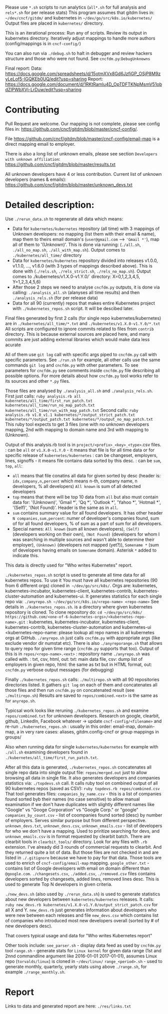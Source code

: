 Please use `*.sh` scripts to run analytics (`all*.sh` for full analysis and `rels*.sh` for per release stats)
This program assumes that gitdm lives in: `~/dev/cncf/gitdm/` and kubernetes in `~/dev/go/src/k8s.io/kubernetes/`
Output files are placed in `kubernetes/` directory.

This is an iterational process:
Run any of scripts. Review its output in kubernetes directory. Iteratively adjust mappings to handle more authors (config/mappings is in
`cncf-config/`)

You can also run via `./debug.sh` to halt in debugger and review hackers structure and those who were not found. See `cncfdm.py`:`DebugUnknowns`

Final report:
Data: https://docs.google.com/spreadsheets/d/15otmXVx8Gd6JzfiGP_OSjP8M9zyLeLof5-IGQKEb0UQ/edit?usp=sharing
Report: https://docs.google.com/document/d/1RKtRamlu4D_OpTDFTKNpMsmV51obdZlPWbXVj-LrDuw/edit?usp=sharing

# Contributing

Pull Request are welcome.
Our mapping is not complete, please see config files in: https://github.com/cncf/gitdm/blob/master/cncf-config/.

File https://github.com/cncf/gitdm/blob/master/cncf-config/email-map is a direct mapping email to employer.

There is also a long list of unknown emails, please see section `Developers with unknown affiliation`:
https://github.com/cncf/gitdm/blob/master/results.txt

All unknown developers have 4 or less contribution.
Current list of unknown developers (names & emails): https://github.com/cncf/gitdm/blob/master/unknown_devs.txt

# Detailed description:

Use `./rerun_data.sh` to regenerate all data which means:
- Data for `kubernetes/kubernetes` repository (all time) with 3 mappings of Unknown developers: no mapping (list them with their email & name), map them to theirs email domain's (`user@gmail.com` --> `'Gmail *'`), map all of them to '(Unknown)'. This is done via running: (`./all.sh`, `./all_no_map.sh`, `./all_with_map.sh`). Output comes to `./kubernetes/all_time/` directory
- Data for `kubernetes/kubernetes` repository divided into releases v1.0.0, v1.1.0, ..., v1.6.0 (with 3 types of mappings described above). This is done with (`./rels.sh`, `./rels_strict.sh`, `./rels_no_map.sh`). Output comes to ./kubernetes/v1.X.0-v1.Y.0/` directory: X=0,1,2,3,4,5, Y=1,2,3,4,5,6)
- After those 2 steps we need to analyse `cncfdm.py` outputs, it is done via calling: `./analysis_all.sh` (alanyses all time results) and then `./analysis_rels.sh` (for per release data)
- Data for all 90 (currently) repos that makes entire Kubernetes project with `./kubernetes_repos.sh` script. It will be descibed later.

Final files generated by first 2 calls (for single repo kubernetes/kubernetes) are in `./kubernetes/all_time/*.txt` and `./kubernetes/v1.X.0-v1.Y.0/*.txt`
All scripts are configured to ignore commits related to files from `contrib` directory. This is because external sources are placed here, and many commits are just adding external libraries which would make data less acurate

All of them use `git log` call with specific args piped to `cncfdm.py` call with specific parameters. See `./run.sh` for example, all other calls use the same commands `git log` and `cncfdm.py` with other parameters.
To see parameters for `cncfdm.py` see comments inside `cncfdm.py` file describing all possible options. For more details about how `cncfdm.py` tool works refer to its sources and other `*.py` files.

Those files are analysed by `./analysis_all.sh` and `./analysis_rels.sh`. First just calls:
`ruby analysis.rb all kubernetes/all_time/first_run_patch.txt kubernetes/all_time/run_no_map_patch.txt kubernetes/all_time/run_with_map_patch.txt`
Second calls:
`ruby analysis.rb v1.0_v1.1 kubernetes/*/output_strict_patch.txt kubernetes/*/output_patch.txt kubernetes/*/output_no_map_patch.txt`
This ruby tool expects to get 3 files (one with no unknown developers mapping, 2nd with mapping to domain name and 3rd with mapping to (Unknown).

Output of this analysis.rb tool is in `project/<prefix>_<key>_<type>`.csv files.
<prefix>: can be `all` or `v1.X.0-v1.Y.0` - it means that file is for all time data or for specific release of `kubernetes/kubernetes`
<key>: can be changeset, employers, lines, signoffs - it means file contains data sorted by this <key> desc.
<type>: can be `sum`, `top`, `all`:
- `all` means that file conatins all data for given <prefix> sorted by <key> desc (header is: `idx,company,n,percent` which means n-th, company name, n developers, % all developers) `All known` is sum of all detected developers
- `top` means that there will be top 10 data from `all` but also must contain data for: '(Unknown)', 'Gmail *', 'Qq *', 'Outlook *', 'Yahoo *', 'Hotmail *', '(Self)', '(Not Found)'. Header is the same as in `all`.
- `sum` contains summary value for all found developers. It has other header `N companies,sum,percent`: numer of developer's companies found, sum of <key> for all found developers, % of sum <key> as a part of sum <key> for all developers.
- Special names: `All known` (sum all known developers), `(Self)` (developers working on their own), `(Not Found)` (developers for whom I was searching in multiple sources and wasn't able to determine their employer), `(Unknown)` (developers not mapped (yet?)), `Somename *` (sum of developers having emails on `Somename` domain). Asterisk `*` added to indicate this.

This data is directly used for "Who writes Kubernetes" report.

`./kubernetes_repos.sh` script is used to generate all time data for all kubernetes repos. To use it You must have all kubernetes repositories (90 from 6 different orgs) cloned in` ~/dev/go/src/k8s/`.
Orgs are: kubernetes, kubernetes-incubator, kubernetes-client, kubernetes-contrib, kubernetes-cluster-automation and kubernetes-ui.
It generates statistics for each single repo via:
`./anyrepo.sh ~/dev/go/src/k8s.io/<repo-name> <repo-name>`
See details in `./kubernetes_repos.sh`.
<repo-name> is a directory where given kubernetes repository is cloned.
To clone repository do:
`cd ~/dev/go/src/k8s/`
`https://github.com/<one-of-6-kubernetes-orgs>/<kubernetes-repo-name>.git`
<one-of-6-kubernetes-orgs>: kubernetes, kubernetes-incubator, kubernetes-client, kubernetes-contrib, kubernetes-cluster-automation and kubernetes-ui
<kubernetes-repo-name: please lookup all repo names in all kubernetes orgs at GitHub.
`./anyrepo.sh` just calls `cncfdm.py` with appropriate args (like exclude vendor dir numstat etc).
There is also `./anyreporange.sh` that allows to query repo for given time range (`cncfdm.py` supports that too).
Output of this is in `repos/<repo-name>.<ext>`
<repo-name>: repository name `./anyrepo.sh` was called with.
<ext>: txt, csv, html, out: txt: main data file, csv: dump list of employers in given repo, html: the same as txt but in HTML format, out: `cncfdm.py` verbose output messages (for debugging)

Finally `./kubernetes_repos.sh` calls:
`./multirepo.sh` with all 90 repositories directories listed.
It gathers `git log` on each of them and concatenates all those files and then run `cncfdm.py` on concatenated result (see `./multirepo.sh`)
Results are saved to `repos/combined.<ext>` <ext> is the same as for `anyrepo.sh`.

Typicsal work looks like reruning `./kubernetes_repos.sh` and examine `repos/combined.txt` for unknown developers.
Research on google, clearbit, github, LinkedIn, Facebook whatever -> update `cncf-config/<filename>` and re-run `./kubernetes_repos.sh`
<filename>: usually in this order: email-map, domain-map, a in very rare cases: aliases, gitdm.config-cncf or group mappings in groups/

Also when running data for single `kubernetes/kubernetes` for example with `./all.sh` examining developers found in `./kubernetes/all_time/first_run_patch.txt`.

After all this data is generated, `./kubernetes_repos.sh` concatenates all single repo data into single output file: `repos/merged.out` just to allow browsing all data in single file.
It also generates developers and companies statistics via:
`./topdevs.sh` call.
It calls ruby tool on combined output of all 90 kubernetes repos (saved as CSV):
`ruby topdevs.rb repos/combined.csv`
That tool generates files:
`companies_by_name.csv` - this is a list of companies found sorted byb their names (no case sensitive) to allow manual examination if we don't have duplicates with slightly different names like "Google" vs "Googe Corporation" vs "Google Corp." or "google"
`companies_by_count.csv` - list of coompanies found sorted (desc) by number of employers. Serves similar purpose but from different perspective.
`unknown_devs.txt`, `unknown_devs.csv`, `unknown_emails.csv` - list of developers for who we don't have a mapping. Used to priritize searching for devs, and `unknown_emails.csv` is in format requested by clearbit batch.
There are clearbit tools in `clearbit_tools/` directory. Look for any files with `.rb` extension. I've already did 3 rounds of commercial requests to clearbit. And they returned quite a lot of data. But those files are not checked in and are listed in `./.gitignore` because we have to pay for that data.
Those tools are used to enrich of `cncf-config/email-map` mapping.
`google_other.txt` - contains list of Google developers with email on domain different than `@google.com`.
`./changesets.csv`, `./added.csv`, `./removed.csv` files contains developers sorted by changesets, added lines, removed lines desc. This is used to generate Top N developers in given criteria.

`./new_devs.sh` (also used by `./rerun_data.sh`) is used to generate statistics about new developers between `kubernetes/kubernetes` releases.
It calls: `ruby new_devs.rb kubernetes/v1.X.0-v1.Y.0/output_strict_patch.csv` for all X and Y.
`new_devs.rb` just generates information about developers who were new between each releases and file `new_devs.csv` which contains list of companies who introduced most new developers overall (sorted by # of new developers desc).

That covers typical usage and data for "Who writes Kubernetes report"

Other tools include:
`see_parser.sh` - display data feed as used by `cncfdm.py` tool
`range.sh` - generate stats for `Linux kernel` for given data range (1st and 2nnd commandline argument like 2016-01-01 2017-01-01), assumes Linux repo (`torvalds/linux`) is cloned in `~/dev/linux/`
`range_<period>.sh` - used to generate monthly, quarterly, yearly stats using above `./range.sh`, for example `./range_monthly.sh`.

# Report
Links to data and generated report are here: `./res/links.txt`


